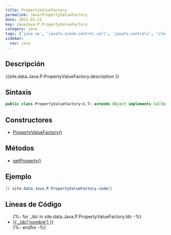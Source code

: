 ```yaml
---
title: PropertyValueFactory
permalink: Java/PropertyValueFactory
date: 2021-01-11
key: JavaJava.P.PropertyValueFactory
category: java
tags: ['java se', 'javafx.scene.control.cell', 'javafx.controls', 'clase java', 'JavaFX 2.0']
sidebar: 
  nav: java
---
```


## Descripción
{{site.data.Java.P.PropertyValueFactory.description }}

## Sintaxis
~~~java
public class PropertyValueFactory<S,T> extends Object implements Callback<TableColumn.CellDataFeatures<S,T>,ObservableValue<T>>
~~~

## Constructores
* [PropertyValueFactory()](/Java/PropertyValueFactory/PropertyValueFactory/)

## Métodos
* [getProperty()](/Java/PropertyValueFactory/getProperty)

## Ejemplo
~~~java
{{ site.data.Java.P.PropertyValueFactory.code}}
~~~

## Líneas de Código
<ul>
{%- for _ldc in site.data.Java.P.PropertyValueFactory.ldc -%}
   <li>
       <a href="{{_ldc['url'] }}">{{ _ldc['nombre'] }}</a>
   </li>
{%- endfor -%}
</ul>
